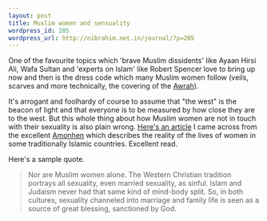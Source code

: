 ```yaml
--- 
layout: post
title: Muslim women and sensuality
wordpress_id: 205
wordpress_url: http://nibrahim.net.in/journal/?p=205
---
```

One of the favourite topics which 'brave Muslim dissidents' like Ayaan Hirsi Ali, Wafa Sultan and 'experts on Islam' like Robert Spencer love to bring up now and then is the dress code which many Muslim women follow (veils, scarves and more technically, the covering of the <a href="http://en.wikipedia.org/wiki/Awrah">Awrah</a>). 

It's arrogant and foolhardy of course to assume that "the west" is the beacon of light and that everyone is to be measured by how close they are to the west. But this whole thing about how Muslim women are not in touch with their sexuality is also plain wrong. <a href="http://web.me.com/kelly_walsh/Visual_Musings/Home/Entries/2008/9/19_Behind_the_veil_lives_a_thriving_Muslim_sexualityBy_Naomi_Wolf.html">Here's an article</a> I came across from the excellent <a href="http://amonhen.blogspot.com/2008/09/thriving-muslim-sexuality.html">Amonhen</a> which describes the reality of the lives of women in some traditionally Islamic countries. Excellent read. 

Here's a sample quote.
<blockquote>
Nor are Muslim women alone. The Western Christian tradition portrays all sexuality, even married sexuality, as sinful. Islam and Judaism never had that same kind of mind-body split. So, in both cultures, sexuality channeled into marriage and family life is seen as a source of great blessing, sanctioned by God.
</blockquote>
